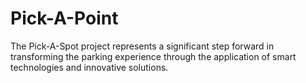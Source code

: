 # Pick-A-Point
The Pick-A-Spot project represents a significant step forward in transforming the parking experience through the application of smart technologies and innovative solutions. 

